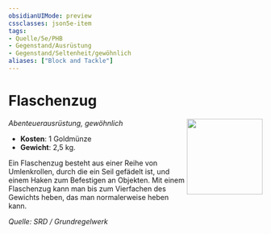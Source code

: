 ```yaml
---
obsidianUIMode: preview
cssclasses: json5e-item
tags:
- Quelle/5e/PHB
- Gegenstand/Ausrüstung
- Gegenstand/Seltenheit/gewöhnlich
aliases: ["Block and Tackle"]
---
```

# Flaschenzug
*Abenteuerausrüstung, gewöhnlich* 
<img src="Symbolik/Gegenstände.webp" align="right" width="150">

- **Kosten**: 1 Goldmünze
- **Gewicht**: 2,5 kg.

Ein Flaschenzug besteht aus einer Reihe von Umlenkrollen, durch die ein Seil gefädelt ist, und einem Haken zum Befestigen an Objekten. Mit einem Flaschenzug kann man bis zum Vierfachen des Gewichts heben, das man normalerweise heben kann.

*Quelle: SRD / Grundregelwerk*